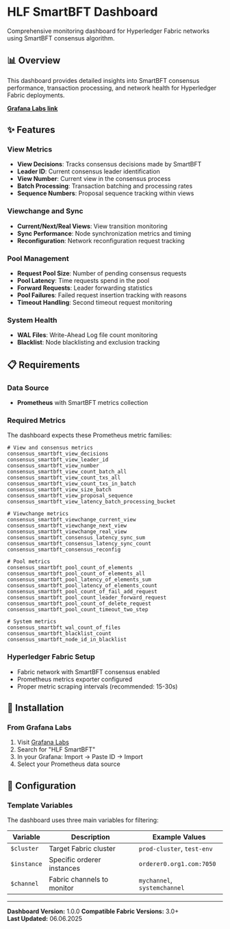 # HLF SmartBFT Dashboard

Comprehensive monitoring dashboard for Hyperledger Fabric networks using SmartBFT consensus algorithm.

## 📊 Overview

This dashboard provides detailed insights into SmartBFT consensus performance, transaction processing, and network health for Hyperledger Fabric deployments.

**[Grafana Labs link](https://grafana.com/grafana/dashboards/23516-hlf-smartbft-dashboard/)** 

## ✨ Features

### View Metrics
- **View Decisions**: Tracks consensus decisions made by SmartBFT
- **Leader ID**: Current consensus leader identification
- **View Number**: Current view in the consensus process
- **Batch Processing**: Transaction batching and processing rates
- **Sequence Numbers**: Proposal sequence tracking within views

### Viewchange and Sync
- **Current/Next/Real Views**: View transition monitoring
- **Sync Performance**: Node synchronization metrics and timing
- **Reconfiguration**: Network reconfiguration request tracking

### Pool Management
- **Request Pool Size**: Number of pending consensus requests
- **Pool Latency**: Time requests spend in the pool
- **Forward Requests**: Leader forwarding statistics
- **Pool Failures**: Failed request insertion tracking with reasons
- **Timeout Handling**: Second timeout request monitoring

### System Health
- **WAL Files**: Write-Ahead Log file count monitoring
- **Blacklist**: Node blacklisting and exclusion tracking

## 📋 Requirements

### Data Source
- **Prometheus** with SmartBFT metrics collection

### Required Metrics
The dashboard expects these Prometheus metric families:

```
# View and consensus metrics
consensus_smartbft_view_decisions
consensus_smartbft_view_leader_id
consensus_smartbft_view_number
consensus_smartbft_view_count_batch_all
consensus_smartbft_view_count_txs_all
consensus_smartbft_view_count_txs_in_batch
consensus_smartbft_view_size_batch
consensus_smartbft_view_proposal_sequence
consensus_smartbft_view_latency_batch_processing_bucket

# Viewchange metrics
consensus_smartbft_viewchange_current_view
consensus_smartbft_viewchange_next_view
consensus_smartbft_viewchange_real_view
consensus_smartbft_consensus_latency_sync_sum
consensus_smartbft_consensus_latency_sync_count
consensus_smartbft_consensus_reconfig

# Pool metrics
consensus_smartbft_pool_count_of_elements
consensus_smartbft_pool_count_of_elements_all
consensus_smartbft_pool_latency_of_elements_sum
consensus_smartbft_pool_latency_of_elements_count
consensus_smartbft_pool_count_of_fail_add_request
consensus_smartbft_pool_count_leader_forward_request
consensus_smartbft_pool_count_of_delete_request
consensus_smartbft_pool_count_timeout_two_step

# System metrics
consensus_smartbft_wal_count_of_files
consensus_smartbft_blacklist_count
consensus_smartbft_node_id_in_blacklist
```

### Hyperledger Fabric Setup
- Fabric network with SmartBFT consensus enabled
- Prometheus metrics exporter configured
- Proper metric scraping intervals (recommended: 15-30s)

## 🚀 Installation

### From Grafana Labs
1. Visit [Grafana Labs](https://grafana.com/grafana/dashboards/23516-hlf-smartbft-dashboard/)
2. Search for "HLF SmartBFT"
3. In your Grafana: Import → Paste ID → Import
4. Select your Prometheus data source

## 🔧 Configuration

### Template Variables
The dashboard uses three main variables for filtering:

| Variable | Description | Example Values |
|----------|-------------|----------------|
| `$cluster` | Target Fabric cluster | `prod-cluster`, `test-env` |
| `$instance` | Specific orderer instances | `orderer0.org1.com:7050` |
| `$channel` | Fabric channels to monitor | `mychannel`, `systemchannel` |

---

**Dashboard Version:** 1.0.0
**Compatible Fabric Versions:** 3.0+  
**Last Updated:** 06.06.2025